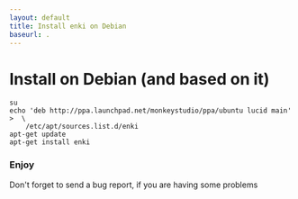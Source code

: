 ```yaml
---
layout: default
title: Install enki on Debian
baseurl: .
---
```


# Install on Debian (and based on it)

    su
    echo 'deb http://ppa.launchpad.net/monkeystudio/ppa/ubuntu lucid main' >  \
        /etc/apt/sources.list.d/enki
    apt-get update
    apt-get install enki

### Enjoy
Don't forget to send a bug report, if you are having some problems

